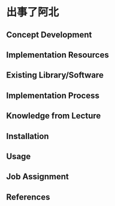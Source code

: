 # 出事了阿北

## Concept Development

## Implementation Resources

## Existing Library/Software

## Implementation Process

## Knowledge from Lecture

## Installation

## Usage

## Job Assignment

## References
